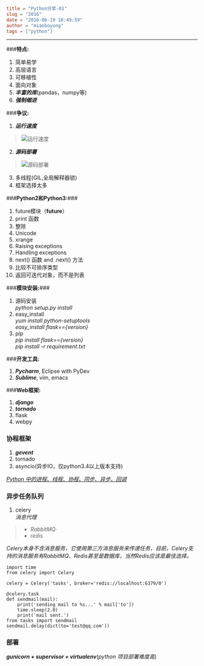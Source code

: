 ```toml

title = "Python分享-01"
slug = "2016"
date = "2016-06-19 18:49:59"
author = "miaoboyong"
tags = ["python"]

```
---
###__特点:__

1. 简单易学
2. 高层语言
3. 可移植性
4. 面向对象
5. ___丰富的库___(pandas，numpy等)
6. ___强制缩进___

###__争议:__
1. ___运行速度___
>![运行速度](/media/0 "运行速度")
2. ___源码部署___
>![源码部署](/media/1 "源码部署")
3. 多线程(GIL,全局解释器锁)
4. 框架选择太多

###__Python2和Python3:__###
1. future模块（__future__）
2. print 函数
3. 整除
4. Unicode
5. xrange
6. Raising exceptions
7. Handling exceptions
8. next() 函数 and .next() 方法
9. 比较不可排序类型
10. 返回可迭代对象，而不是列表

###__模块安装:__###
1. 源码安装  
   *python setup.py install*  
2. easy_install  
   *yum install python-setuptools*  
   *easy_install flask=={version}*  
3. pip  
   *pip install flask=={version}*  
   *pip install -r requirement.txt*

###__开发工具:__
1. ___Pycharm___, Eclipse with PyDev
2. ___Sublime___, vim, emacs

###__Web框架:__
1. ___django___
2. ___tornado___
3. flask
4. webpy

### __协程框架__
1. ___gevent___
2. tornado
3. asyncio(异步IO，仅python3.4以上版本支持)

*[Python 中的进程、线程、协程、同步、异步、回调](https://segmentfault.com/a/1190000001813992 "协程")*

### __异步任务队列__
1. celery  
*消息代理*
>- *RabbitMQ*·
>- *redis*  

*Celery本身不含消息服务，它使用第三方消息服务来传递任务，目前，Celery支持的消息服务有RabbitMQ、Redis甚至是数据库，当然Redis应该是最佳选择。*

<!--lang: python-->
    import time
    from celery import Celery

    celery = Celery('tasks', broker='redis://localhost:6379/0')

    @celery.task
    def sendmail(mail):
    	print('sending mail to %s...' % mail['to'])
        time.sleep(2.0)
        print('mail sent.')
    from tasks import sendmail
    sendmail.delay(dict(to='test@qq.com'))

### __部署__
___gunicorn + supervisor + virtualenv___(*python 项目部署难度高*)

